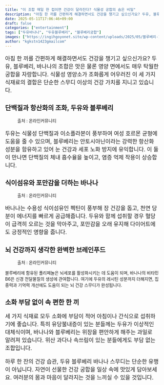 ```yaml
---
title: "이 조합 매일 한 컵이면 건강이 달라진다? 식물성 궁합의 숨은 비밀"
description: "아침 한 끼를 간편하게 해결하면서도 건강을 챙기고 싶으신가요? 두유, 블루베리, 바나나의 조합은 맛은 물론 영양 면에서도 매우 탁월한 궁합을 자랑합니다. 식물성 영양소가 조화롭게 어우러진 이 세 가지 식재료의 결합은 단순한 스무디 이상의 건강 가치를 지니고 있습니다."
date: 2025-05-11T17:06:46+09:00
draft: false
categories: ["entertainment"]
tags: ["두유바나나", "두유블루베리", "블루베리궁합"]
images: ["https://ingihgoyonet.site/wp-content/uploads/2025/05/블루베리-1024x576.jpg", "https://ingihgoyonet.site/wp-content/uploads/2025/05/바나나블루베리궁합-1-1024x743.jpg", "https://ingihgoyonet.site/wp-content/uploads/2025/05/두유궁합-683x1024.jpg"]
author: "kgkstn1423gmailcom"
---
```


<p style="font-size:18px">아침 한 끼를 간편하게 해결하면서도 건강을 챙기고 싶으신가요? 두유, 블루베리, 바나나의 조합은 맛은 물론 영양 면에서도 매우 탁월한 궁합을 자랑합니다. 식물성 영양소가 조화롭게 어우러진 이 세 가지 식재료의 결합은 단순한 스무디 이상의 건강 가치를 지니고 있습니다.</p> <h2 >단백질과 항산화의 조화, 두유와 블루베리</h2> <figure ><img src="https://ingihgoyonet.site/wp-content/uploads/2025/05/블루베리-1024x576.jpg" alt="" style="aspect-ratio:16/9;object-fit:cover"/><figcaption >출처 : 온라인커뮤니티</figcaption></figure> <p style="font-size:18px">두유는 식물성 단백질과 이소플라본이 풍부하여 여성 호르몬 균형에 도움을 줄 수 있으며, 블루베리는 안토시아닌이라는 강력한 항산화 성분을 함유하고 있어 눈 건강과 세포 노화 방지에 유익합니다. 이 둘이 만나면 단백질의 체내 흡수율을 높이고, 염증 억제 작용이 상승합니다.</p> <h2 >식이섬유와 포만감을 더하는 바나나</h2> <figure ><img src="https://ingihgoyonet.site/wp-content/uploads/2025/05/바나나블루베리궁합-1-1024x743.jpg" alt="" style="aspect-ratio:16/9;object-fit:cover"/><figcaption ><img alt="">출처 : 온라인커뮤니티</figcaption></figure> <p style="font-size:18px">바나나는 수용성 식이섬유인 펙틴이 풍부해 장 건강을 돕고, 천연 당분이 에너지를 빠르게 공급해줍니다. 두유와 함께 섭취할 경우 혈당이 급격히 오르는 것을 막아주고, 포만감을 오래 유지해 다이어트에도 긍정적인 영향을 줍니다.</p> <h2 >뇌 건강까지 생각한 완벽한 브레인푸드</h2> <figure ><img src="https://ingihgoyonet.site/wp-content/uploads/2025/05/두유궁합-683x1024.jpg" alt="" style="aspect-ratio:16/9;object-fit:cover"/><figcaption >출처 : 온라인커뮤니티</figcaption></figure> <p>블루베리에 함유된 폴리페놀은 뇌세포를 활성화시키는 데 도움이 되며, 바나나의 비타민 B6은 신경 전달물질의 생성에 관여합니다. 여기에 두유의 레시틴 성분까지 더해지면, 집중력과 기억력 개선에도 도움이 되는 뇌 건강 스무디가 완성됩니다.</p> <h2 >소화 부담 없이 속 편한 한 끼</h2> <p style="font-size:18px">세 가지 식재료 모두 소화에 부담이 적어 아침이나 간식으로 섭취하기에 좋습니다. 특히 유당불내증이 있는 분들께는 두유가 이상적인 대체식이며, 바나나와 블루베리는 위장을 편안하게 해주는 과일로 알려져 있습니다. 위산 과다나 속쓰림이 있는 분들에게도 부담 없는 조합입니다.</p> <p style="font-size:18px">하루 한 잔의 건강 습관, 두유 블루베리 바나나 스무디는 단순한 유행이 아닙니다. 자연이 선물한 건강 궁합을 일상 속에 맛있게 담아보세요. 여러분의 몸과 마음이 달라지는 것을 느끼실 수 있을 것입니다.</p>